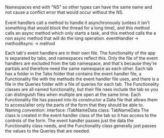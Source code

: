 Namespaces end with "NS" so other types can have the same name and not
cause a conflict error that would occur without the NS.
<br>
<br>
Event handlers call a method to handle it asynchronously (unless it isn't
something that would block the thread for a long time), and this method calls
an async method which only starts a task, and this method calls the a non async
method that will do the long operation.
eventHandler -> methodAsync -> method

Each tab's event handlers are in their own file. The functionality of the app is separated
by tabs, and namespaces reflect this. Only the file of the event handlers are excluded
from the tab namespace, and that's because they're partials and therefore need the same
namespace as each other.
Each tab has a folder in the Tabs folder that contains the event handler file, a Functionality file
with the methods the event handler file uses, and there is a file in the Queries folder with a file
of queries for each tab.
The Functionality classes are all named functionality, but their file naes include the tab so you can
distinguish files when multiple are open at the same
time.
Each Functionality file has passed into its constructor a Data file that allows them to access/alter only
the parts of the form that they should be able to.
Naming convention:
	interface: ITabNameData
	class: TabNameData
The class is created in the event handler class of the tab so it has access to the controls of the form.
The event handler passes just the data the Functionality class needs, and the Functionality class generally
just passes the values to the Queries that are needed.
